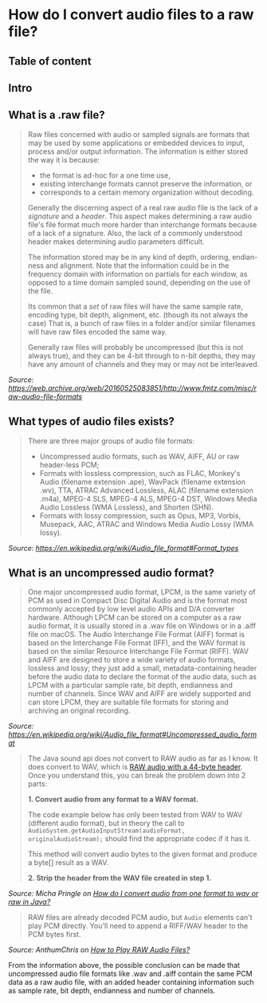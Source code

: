 # How do I convert audio files to a raw file?

## Table of content

## Intro


## What is a .raw file?
>Raw files concerned with audio or sampled signals are formats that may be used by some applications or embedded devices to input, process and/or output information. The information is either stored the way it is because:
>
>-   the format is ad-hoc for a one time use,
>-   existing interchange formats cannot preserve the information, or
>-   corresponds to a certain memory organization without decoding.
>
>Generally the discerning aspect of a real raw audio file is the lack of a _signature_ and a _header_. This aspect makes determining a raw audio file's file format much more harder than interchange formats because of a lack of a signature. Also, the lack of a commonly understood header makes determining audio parameters difficult.
>
>The information stored may be in any kind of depth, ordering, endian-ness and alignment. Note that the information could be in the frequency domain with information on partials for each window, as opposed to a time domain sampled sound, depending on the use of the file.
>
>Its common that a _set_ of raw files will have the same sample rate, encoding type, bit depth, alignment, etc. (though its not always the case) That is, a bunch of raw files in a folder and/or similar filenames will have raw files encoded the same way.
>
>Generally raw files will probably be uncompressed (but this is not always true), and they can be 4-bit through to n-bit depths, they may have any amount of channels and they may or may not be interleaved.

*Source: https://web.archive.org/web/20160525083851/http://www.fmtz.com/misc/raw-audio-file-formats*

## What types of audio files exists?
>There are three major groups of audio file formats:
>
>- Uncompressed audio formats, such as WAV, AIFF, AU or raw header-less PCM;
>- Formats with lossless compression, such as FLAC, Monkey's Audio (filename extension .ape), WavPack (filename extension .wv), TTA, ATRAC Advanced Lossless, ALAC (filename extension .m4a), MPEG-4 SLS, MPEG-4 ALS, MPEG-4 DST, Windows Media Audio Lossless (WMA Lossless), and Shorten (SHN).
>- Formats with lossy compression, such as Opus, MP3, Vorbis, Musepack, AAC, ATRAC and Windows Media Audio Lossy (WMA lossy).

*Source: https://en.wikipedia.org/wiki/Audio_file_format#Format_types*

## What is an uncompressed audio format?
>One major uncompressed audio format, LPCM, is the same variety of PCM as used in Compact Disc Digital Audio and is the format most commonly accepted by low level audio APIs and D/A converter hardware. Although LPCM can be stored on a computer as a raw audio format, it is usually stored in a .wav file on Windows or in a .aiff file on macOS. The Audio Interchange File Format (AIFF) format is based on the Interchange File Format (IFF), and the WAV format is based on the similar Resource Interchange File Format (RIFF). WAV and AIFF are designed to store a wide variety of audio formats, lossless and lossy; they just add a small, metadata-containing header before the audio data to declare the format of the audio data, such as LPCM with a particular sample rate, bit depth, endianness and number of channels. Since WAV and AIFF are widely supported and can store LPCM, they are suitable file formats for storing and archiving an original recording. 

*Source: https://en.wikipedia.org/wiki/Audio_file_format#Uncompressed_audio_format*

>The Java sound api does not convert to RAW audio as far as I know. It does convert to WAV, which is [RAW audio with a 44-byte header](https://wiki.fileformat.com/audio/wav/). Once you understand this, you can break the problem down into 2 parts:
>
>**1. Convert audio from any format to a WAV format.**
>
>The code example below has only been tested from WAV to WAV (different audio format), but in theory the call to `AudioSystem.getAudioInputStream(audioFormat, originalAudioStream);` should find the appropriate codec if it has it.
>
>This method will convert audio bytes to the given format and produce a byte[] result as a WAV.
>
>**2. Strip the header from the WAV file created in step 1.**

*Source: Micha Pringle on [How do I convert audio from one format to wav or raw in Java?](https://stackoverflow.com/questions/60626467/how-do-i-convert-audio-from-one-format-to-wav-or-raw-in-java)*

>RAW files are already decoded PCM audio, but `Audio` elements can't play PCM directly. You'll need to append a RIFF/WAV header to the PCM bytes first.

*Source: AnthumChris on [How to Play RAW Audio Files?](https://stackoverflow.com/questions/62093473/how-to-play-raw-audio-files)*

From the information above, the possible conclusion can be made that uncompressed audio file formats like .wav and .aiff contain the same PCM data as a raw audio file, with an added header containing information such as sample rate, bit depth, endianness and number of channels.